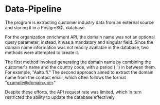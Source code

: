 # Data-Pipeline

The program is extracting customer industry data from an external source and storing it in a PostgreSQL database.

For the organization enrichment API, the domain name was not an optional query parameter; instead, it was a mandatory and singular field. Since the domain name information was not readily available in the database, two methods were attempted to create it. 

The first method involved generating the domain name by combining the customer's name and the country code, with a period ('.') in between them. For example, "Aalto.fi."
The second approach aimed to extract the domain name from the contact email, which often follows the format "example@domain.com."

Despite these efforts, the API request rate was limited, which in turn restricted the ability to update the database effectively
